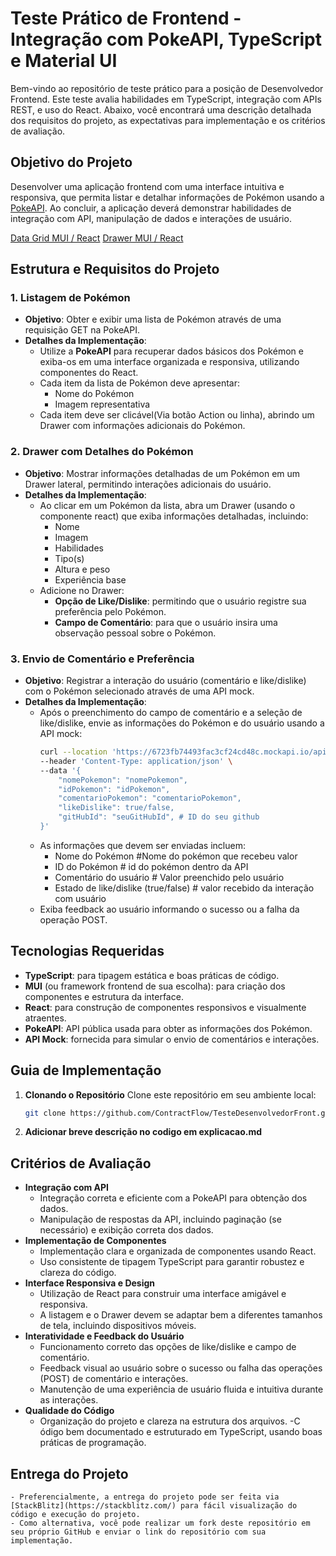 # Teste Prático de Frontend - Integração com PokeAPI, TypeScript e Material UI

Bem-vindo ao repositório de teste prático para a posição de Desenvolvedor Frontend. Este teste avalia habilidades em TypeScript, integração com APIs REST, e uso do React. Abaixo, você encontrará uma descrição detalhada dos requisitos do projeto, as expectativas para implementação e os critérios de avaliação.


## Objetivo do Projeto
Desenvolver uma aplicação frontend com uma interface intuitiva e responsiva, que permita listar e detalhar informações de Pokémon usando a [PokeAPI](https://pokeapi.co/docs/v2). Ao concluir, a aplicação deverá demonstrar habilidades de integração com API, manipulação de dados e interações de usuário.

[Data Grid MUI / React](https://mui.com/x/react-data-grid/)
[Drawer MUI / React](https://mui.com/material-ui/react-drawer/)


## Estrutura e Requisitos do Projeto

### 1. Listagem de Pokémon
- **Objetivo**: Obter e exibir uma lista de Pokémon através de uma requisição GET na PokeAPI.
- **Detalhes da Implementação**:
  - Utilize a **PokeAPI** para recuperar dados básicos dos Pokémon e exiba-os em uma interface organizada e responsiva, utilizando componentes do React.
  - Cada item da lista de Pokémon deve apresentar:
    - Nome do Pokémon
    - Imagem representativa
  - Cada item deve ser clicável(Via botão Action ou linha), abrindo um Drawer com informações adicionais do Pokémon.

### 2. Drawer com Detalhes do Pokémon
- **Objetivo**: Mostrar informações detalhadas de um Pokémon em um Drawer lateral, permitindo interações adicionais do usuário.
- **Detalhes da Implementação**:
  - Ao clicar em um Pokémon da lista, abra um Drawer (usando o componente react) que exiba informações detalhadas, incluindo:
    - Nome
    - Imagem
    - Habilidades
    - Tipo(s)
    - Altura e peso
    - Experiência base
  - Adicione no Drawer:
    - **Opção de Like/Dislike**: permitindo que o usuário registre sua preferência pelo Pokémon.
    - **Campo de Comentário**: para que o usuário insira uma observação pessoal sobre o Pokémon.

### 3. Envio de Comentário e Preferência
- **Objetivo**: Registrar a interação do usuário (comentário e like/dislike) com o Pokémon selecionado através de uma API mock.
- **Detalhes da Implementação**:
  - Após o preenchimento do campo de comentário e a seleção de like/dislike, envie as informações do Pokémon e do usuário usando a API mock:
    ```bash
    curl --location 'https://6723fb74493fac3cf24cd48c.mockapi.io/api/v1/pokemon' \
    --header 'Content-Type: application/json' \
    --data '{
        "nomePokemon": "nomePokemon",
        "idPokemon": "idPokemon",
        "comentarioPokemon": "comentarioPokemon",
        "likeDislike": true/false,
        "gitHubId": "seuGitHubId", # ID do seu github
    }'
    ```
  - As informações que devem ser enviadas incluem:
    - Nome do Pokémon #Nome do pokémon que recebeu valor
    - ID do Pokémon # id do pokémon dentro da API
    - Comentário do usuário # Valor preenchido pelo usuário
    - Estado de like/dislike (true/false) # valor recebido da interação com usuário
  - Exiba feedback ao usuário informando o sucesso ou a falha da operação POST.

## Tecnologias Requeridas
- **TypeScript**: para tipagem estática e boas práticas de código.
- **MUI** (ou framework frontend de sua escolha): para criação dos componentes e estrutura da interface.
- **React**: para construção de componentes responsivos e visualmente atraentes.
- **PokeAPI**: API pública usada para obter as informações dos Pokémon.
- **API Mock**: fornecida para simular o envio de comentários e interações.

## Guia de Implementação

1. **Clonando o Repositório**
   Clone este repositório em seu ambiente local:
   ```bash
   git clone https://github.com/ContractFlow/TesteDesenvolvedorFront.git

2. **Adicionar breve descrição no codigo em explicacao.md**


## Critérios de Avaliação
- **Integração com API**
    - Integração correta e eficiente com a PokeAPI para obtenção dos dados.
    - Manipulação de respostas da API, incluindo paginação (se necessário) e exibição correta dos dados.
- **Implementação de Componentes**
    - Implementação clara e organizada de componentes usando React.
    - Uso consistente de tipagem TypeScript para garantir robustez e clareza do código.
- **Interface Responsiva e Design**
    - Utilização de React para construir uma interface amigável e responsiva.
    - A listagem e o Drawer devem se adaptar bem a diferentes tamanhos de tela, incluindo dispositivos móveis.
- **Interatividade e Feedback do Usuário**
    - Funcionamento correto das opções de like/dislike e campo de comentário.
    - Feedback visual ao usuário sobre o sucesso ou falha das operações (POST) de comentário e interações.
    - Manutenção de uma experiência de usuário fluida e intuitiva durante as interações.
- **Qualidade do Código**
    - Organização do projeto e clareza na estrutura dos arquivos.
    -C ódigo bem documentado e estruturado em TypeScript, usando boas práticas de programação.

## Entrega do Projeto
    - Preferencialmente, a entrega do projeto pode ser feita via [StackBlitz](https://stackblitz.com/) para fácil visualização do código e execução do projeto.
    - Como alternativa, você pode realizar um fork deste repositório em seu próprio GitHub e enviar o link do repositório com sua implementação.